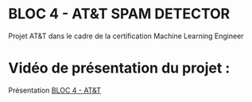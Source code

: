 # BLOC 4 - AT&T SPAM DETECTOR
Projet AT&T dans le cadre de la certification Machine Learning Engineer

# Vidéo de présentation du projet : 
Présentation [BLOC 4 - AT&T](https://share.vidyard.com/watch/yamRPXCamREH8P1PSCM6hA?)